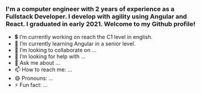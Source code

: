 ### I'm a computer engineer with 2 years of experience as a Fullstack Developer. I develop with agility using Angular and React. I graduated in early 2021. Welcome to my Github profile! ###

- 💲 I’m currently working on reach the C1 level in english.
- 🌱 I’m currently learning Angular in a senior level.
- 👯 I’m looking to collaborate on ...
- 🤔 I’m looking for help with ...
- 💬 Ask me about ...
- 📫 How to reach me: ...
- 😄 Pronouns: ...
- ⚡ Fun fact: ...

